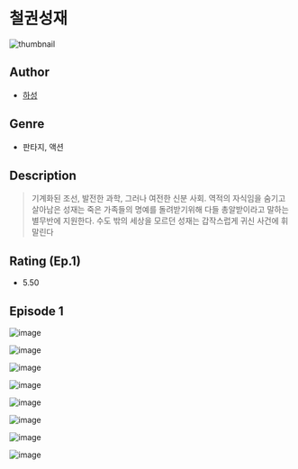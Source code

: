 # 철권성재
![thumbnail](https://image-comic.pstatic.net/user_contents_data/challenge_comic/2023/05/24/upload_4051044375419118435_480x623.jpeg)

## Author
- [하성](https://comic.naver.com/artistTitle?id=366985)

## Genre
- 판타지, 액션

## Description
> 기계화된 조선, 발전한 과학, 그러나 여전한 신분 사회. 역적의 자식임을 숨기고 살아남은 성재는 죽은 가족들의 명예를 돌려받기위해 다들 총알받이라고 말하는 별무반에 지원한다. 수도 밖의 세상을 모르던 성재는 갑작스럽게 귀신 사건에 휘말린다


## Rating (Ep.1)
- 5.50

## Episode 1
![image](https://image-comic.pstatic.net/user_contents_data/challenge_comic/2023/05/24/366985/upload_7234014874294236262.jpeg)

![image](https://image-comic.pstatic.net/user_contents_data/challenge_comic/2023/05/24/366985/upload_3760616963796449125.jpeg)

![image](https://image-comic.pstatic.net/user_contents_data/challenge_comic/2023/05/24/366985/upload_7017795908447842869.jpeg)

![image](https://image-comic.pstatic.net/user_contents_data/challenge_comic/2023/05/24/366985/upload_3703478634459717938.jpeg)

![image](https://image-comic.pstatic.net/user_contents_data/challenge_comic/2023/05/24/366985/upload_7005411012894863461.jpeg)

![image](https://image-comic.pstatic.net/user_contents_data/challenge_comic/2023/05/24/366985/upload_7221579401240012130.jpeg)

![image](https://image-comic.pstatic.net/user_contents_data/challenge_comic/2023/05/24/366985/upload_7233121172516518242.jpeg)

![image](https://image-comic.pstatic.net/user_contents_data/challenge_comic/2023/05/24/366985/upload_7363725351947876710.jpeg)
